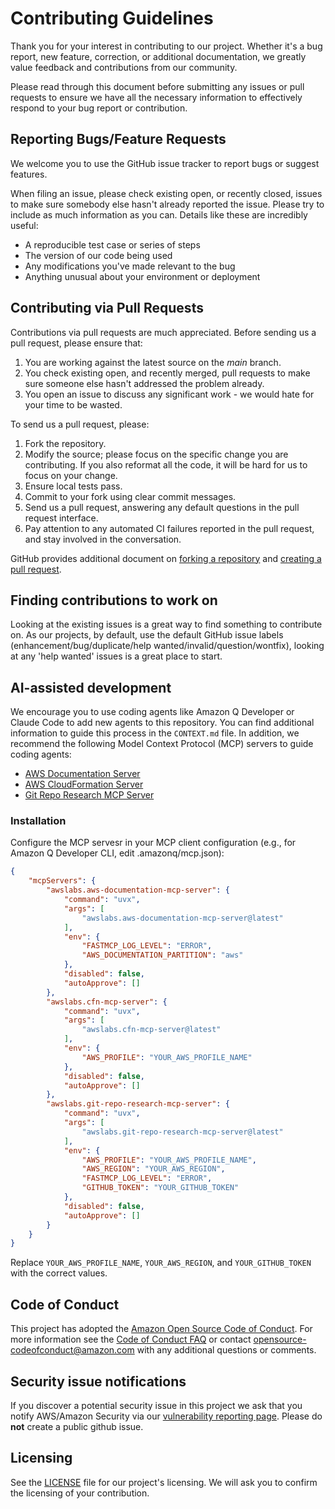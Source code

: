 # Contributing Guidelines

Thank you for your interest in contributing to our project. Whether it's a bug report, new feature, correction, or additional
documentation, we greatly value feedback and contributions from our community.

Please read through this document before submitting any issues or pull requests to ensure we have all the necessary
information to effectively respond to your bug report or contribution.

## Reporting Bugs/Feature Requests

We welcome you to use the GitHub issue tracker to report bugs or suggest features.

When filing an issue, please check existing open, or recently closed, issues to make sure somebody else hasn't already
reported the issue. Please try to include as much information as you can. Details like these are incredibly useful:

* A reproducible test case or series of steps
* The version of our code being used
* Any modifications you've made relevant to the bug
* Anything unusual about your environment or deployment

## Contributing via Pull Requests

Contributions via pull requests are much appreciated. Before sending us a pull request, please ensure that:

1. You are working against the latest source on the *main* branch.
2. You check existing open, and recently merged, pull requests to make sure someone else hasn't addressed the problem already.
3. You open an issue to discuss any significant work - we would hate for your time to be wasted.

To send us a pull request, please:

1. Fork the repository.
2. Modify the source; please focus on the specific change you are contributing. If you also reformat all the code, it will be hard for us to focus on your change.
3. Ensure local tests pass.
4. Commit to your fork using clear commit messages.
5. Send us a pull request, answering any default questions in the pull request interface.
6. Pay attention to any automated CI failures reported in the pull request, and stay involved in the conversation.

GitHub provides additional document on [forking a repository](https://help.github.com/articles/fork-a-repo/) and
[creating a pull request](https://help.github.com/articles/creating-a-pull-request/).

## Finding contributions to work on

Looking at the existing issues is a great way to find something to contribute on. As our projects, by default, use the default GitHub issue labels (enhancement/bug/duplicate/help wanted/invalid/question/wontfix), looking at any 'help wanted' issues is a great place to start.

## AI-assisted development

We encourage you to use coding agents like Amazon Q Developer or Claude Code to add new agents to this repository. You can find additional information to guide this process in the `CONTEXT.md` file. In addition, we recommend the following Model Context Protocol (MCP) servers to guide coding agents:

* [AWS Documentation Server](https://github.com/awslabs/mcp/tree/main/src/aws-documentation-mcp-server)
* [AWS CloudFormation Server](https://github.com/awslabs/mcp/tree/main/src/cfn-mcp-server)
* [Git Repo Research MCP Server](https://github.com/awslabs/mcp/tree/main/src/git-repo-research-mcp-server)

### Installation

Configure the MCP servesr in your MCP client configuration (e.g., for Amazon Q Developer CLI, edit .amazonq/mcp.json):

```json
{
    "mcpServers": {
        "awslabs.aws-documentation-mcp-server": {
            "command": "uvx",
            "args": [
                "awslabs.aws-documentation-mcp-server@latest"
            ],
            "env": {
                "FASTMCP_LOG_LEVEL": "ERROR",
                "AWS_DOCUMENTATION_PARTITION": "aws"
            },
            "disabled": false,
            "autoApprove": []
        },
        "awslabs.cfn-mcp-server": {
            "command": "uvx",
            "args": [
                "awslabs.cfn-mcp-server@latest"
            ],
            "env": {
                "AWS_PROFILE": "YOUR_AWS_PROFILE_NAME"
            },
            "disabled": false,
            "autoApprove": []
        },
        "awslabs.git-repo-research-mcp-server": {
            "command": "uvx",
            "args": [
                "awslabs.git-repo-research-mcp-server@latest"
            ],
            "env": {
                "AWS_PROFILE": "YOUR_AWS_PROFILE_NAME",
                "AWS_REGION": "YOUR_AWS_REGION",
                "FASTMCP_LOG_LEVEL": "ERROR",
                "GITHUB_TOKEN": "YOUR_GITHUB_TOKEN"
            },
            "disabled": false,
            "autoApprove": []
        }
    }
}
```

Replace `YOUR_AWS_PROFILE_NAME`, `YOUR_AWS_REGION`, and `YOUR_GITHUB_TOKEN` with the correct values.

## Code of Conduct

This project has adopted the [Amazon Open Source Code of Conduct](https://aws.github.io/code-of-conduct).
For more information see the [Code of Conduct FAQ](https://aws.github.io/code-of-conduct-faq) or contact
<opensource-codeofconduct@amazon.com> with any additional questions or comments.

## Security issue notifications

If you discover a potential security issue in this project we ask that you notify AWS/Amazon Security via our [vulnerability reporting page](http://aws.amazon.com/security/vulnerability-reporting/). Please do **not** create a public github issue.

## Licensing

See the [LICENSE](LICENSE) file for our project's licensing. We will ask you to confirm the licensing of your contribution.
